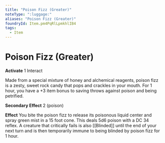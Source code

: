 ```yaml
---
title: "Poison Fizz (Greater)"
noteType: ":luggage:"
aliases: "Poison Fizz (Greater)"
foundryId: Item.pm4PqRlLpmkhlIB4
tags:
  - Item
---
```


# Poison Fizz (Greater)

**Activate** 1 Interact

Made from a special mixture of honey and alchemical reagents, poison fizz is a zesty, sweet rock candy that pops and crackles in your mouth. For 1 hour, you have a +3 item bonus to saving throws against poison and being petrified.

**Secondary Effect** 2 (poison)

**Effect** You bite the poison fizz to release its poisonous liquid center and spray green mist in a 15 foot cone. This deals 5d6 poison with a DC 34 reflex. A creature that critically fails is also [[Blinded]] until the end of your next turn and is then temporarily immune to being blinded by poison fizz for 1 hour.

